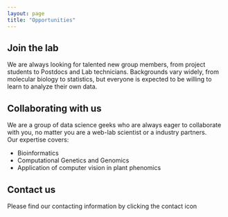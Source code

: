```yaml
---
layout: page
title: "Opportunities"
---
```


## Join the lab
We are always looking for talented new group members, from project students to Postdocs and Lab technicians. Backgrounds vary widely, from molecular biology to statistics, but everyone is expected to be willing to learn to analyze their own data.

## Collaborating with us

We are a group of data science geeks who are always eager to collaborate with you, no matter you are a web-lab scientist or a industry partners.\
Our expertise covers:
* Bioinformatics
* Computational Genetics and Genomics
* Application of computer vision in plant phenomics

## Contact us 
Please find our contacting information by clicking the contact icon

